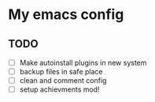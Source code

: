 # My emacs config

## TODO

- [ ] Make autoinstall plugins in new system
- [ ] backup files in safe place
- [ ] clean and comment config
- [ ] setup achievments mod!
